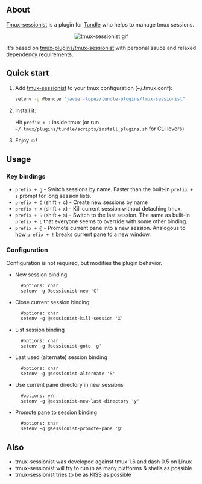 ## About

[Tmux-sessionist](https://github.com/javier-lopez/tundle-plugins/tree/master/tmux-sessionist) is a plugin for [Tundle](https://github.com/javier-lopez/tundle) who helps to manage tmux sessions.

<p align="center">
<img src="http://javier.io/assets/img/tmux-sessionist.gif" alt="tmux-sessionist gif"/>
</p>

It's based on [tmux-plugins/tmux-sessionist](https://github.com/tmux-plugins/tmux-sessionist) with personal sauce and relaxed dependency requirements.

## Quick start

1. Add [tmux-sessionist](https://github.com/javier-lopez/tundle-plugins/tree/master/tmux-sessionist) to your tmux  configuration (~/.tmux.conf):

   ```sh
   setenv -g @bundle "javier-lopez/tundle-plugins/tmux-sessionist"
   ```

2. Install it:

   Hit `prefix + I` inside tmux (or run `~/.tmux/plugins/tundle/scripts/install_plugins.sh` for CLI lovers)

3. Enjoy ☺!

## Usage

### Key bindings

- `prefix + g` - Switch sessions by name. Faster than the built-in `prefix + s` prompt for long session lists.
- `prefix + C` (shift + c) - Create new sessions by name
- `prefix + X` (shift + x) - Kill current session without detaching tmux.
- `prefix + S` (shift + s) - Switch to the last session. The same as built-in `prefix + L` that everyone seems to override with some other binding.
- `prefix + @` - Promote current pane into a new session. Analogous to how `prefix + !` breaks current pane to a new window.

### Configuration

Configuration is not required, but modifies the plugin behavior.

- New session binding

        #options: char
        setenv -g @sessionist-new 'C'

- Close current session binding

        #options: char
        setenv -g @sessionist-kill-session 'X'

- List session binding

        #options: char
        setenv -g @sessionist-goto 'g'

- Last used (alternate) session binding

        #options: char
        setenv -g @sessionist-alternate 'S'

- Use current pane directory in new sessions

        #options: y/n
        setenv -g @sessionist-new-last-directory 'y'

- Promote pane to session binding

        #options: char
        setenv -g @sessionist-promote-pane '@'

## Also

* tmux-sessionist was developed against tmux 1.6 and dash 0.5 on Linux
* tmux-sessionist will try to run in as many platforms & shells as possible
* tmux-sessionist tries to be as [KISS](http://en.wikipedia.org/wiki/KISS_principle) as possible

